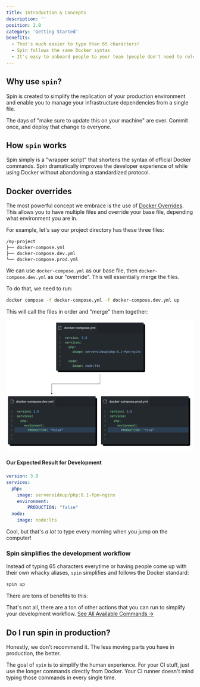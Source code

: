 ```yaml
---
title: Introduction & Concepts
description: ''
position: 2.0
category: 'Getting Started'
benefits:
  - That's much easier to type than 65 characters!
  - Spin follows the same Docker syntax
  - It's easy to onboard people to your team (people don't need to relearn custom aliases for your team if they are already familiar with Docker)
---
```


## Why use `spin`?
Spin is created to simplify the replication of your production environment and enable you to manage your infrastructure dependencies from a single file.

The days of "make sure to update this on your machine" are over. Commit once, and deploy that change to everyone.

## How `spin` works
Spin simply is a "wrapper script" that shortens the syntax of official Docker commands. Spin dramatically improves the developer experience of while using Docker without abandoning a standardized protocol.

## Docker overrides
The most powerful concept we embrace is the use of [Docker Overrides](https://docs.docker.com/compose/extends/). This allows you to have multiple files and override your base file, depending what environment you are in.

For example, let's say our project directory has these three files:

```
/my-project
├── docker-compose.yml
├── docker-compose.dev.yml
└── docker-compose.prod.yml
```

We can use `docker-compose.yml` as our base file, then `docker-compose.dev.yml` as our "override". This will essentially merge the files.

To do that, we need to run:

```bash
docker compose -f docker-compose.yml -f docker-compose.dev.yml up
```

This will call the files in order and "merge" them together:

<img src="docker-overrides.png" alt="Docker Overrides Diagram"/>

#### Our Expected Result for Development
```yaml
version: 3.8
services:
  php:
    image: serversideup/php:8.1-fpm-nginx
    environment:
        PRODUCTION: "false"
  node:
    image: node:lts
```

Cool, but that's *a lot* to type every morning when you jump on the computer!

### Spin simplifies the development workflow
Instead of typing 65 characters everytime or having people come up with their own whacky aliases, `spin` simplifies and follows the Docker standard:
```bash
spin up
```
There are tons of benefits to this:
<list :items="benefits"></list>

That's not all, there are a ton of other actions that you can run to simplify your development workflow. [See All Available Commands →](/command-reference/available-commands)

## Do I run spin in production?
Honestly, we don't recommend it. The less moving parts you have in production, the better.

The goal of `spin` is to simplify the human experience. For your CI stuff, just use the longer commands directly from Docker. Your CI runner doesn't mind typing those commands in every single time.
